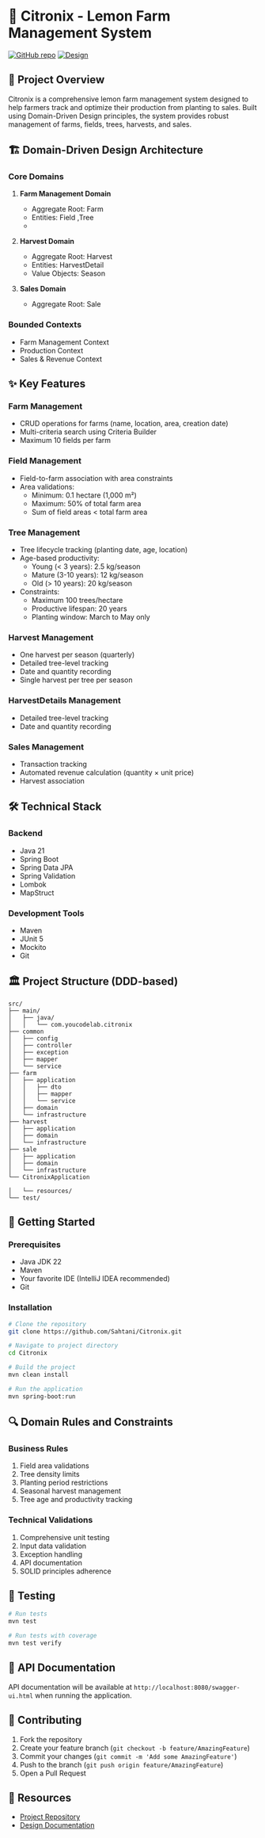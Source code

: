 # 🍋 Citronix - Lemon Farm Management System

[![GitHub repo](https://img.shields.io/badge/GitHub-Citronix-green.svg)](https://github.com/Sahtani/Citronix)
[![Design](https://img.shields.io/badge/Design-LucidChart-blue.svg)](https://lucid.app/lucidchart/e84f57eb-617f-4b6c-a518-b15c5bf03c96/edit)

## 📝 Project Overview
Citronix is a comprehensive lemon farm management system designed to help farmers track and optimize their production from planting to sales. Built using Domain-Driven Design principles, the system provides robust management of farms, fields, trees, harvests, and sales.

## 🏗 Domain-Driven Design Architecture

### Core Domains
1. **Farm Management Domain**
    - Aggregate Root: Farm
    - Entities: Field ,Tree
    - 
2. **Harvest Domain**
    - Aggregate Root: Harvest
    - Entities: HarvestDetail
    - Value Objects: Season

3. **Sales Domain**
    - Aggregate Root: Sale

### Bounded Contexts
- Farm Management Context
- Production Context
- Sales & Revenue Context

## ✨ Key Features

### Farm Management
- CRUD operations for farms (name, location, area, creation date)
- Multi-criteria search using Criteria Builder
- Maximum 10 fields per farm

### Field Management
- Field-to-farm association with area constraints
- Area validations:
    - Minimum: 0.1 hectare (1,000 m²)
    - Maximum: 50% of total farm area
    - Sum of field areas < total farm area

### Tree Management
- Tree lifecycle tracking (planting date, age, location)
- Age-based productivity:
    - Young (< 3 years): 2.5 kg/season
    - Mature (3-10 years): 12 kg/season
    - Old (> 10 years): 20 kg/season
- Constraints:
    - Maximum 100 trees/hectare
    - Productive lifespan: 20 years
    - Planting window: March to May only

### Harvest Management
- One harvest per season (quarterly)
- Detailed tree-level tracking
- Date and quantity recording
- Single harvest per tree per season

### HarvestDetails Management
- Detailed tree-level tracking
- Date and quantity recording

### Sales Management
- Transaction tracking
- Automated revenue calculation (quantity × unit price)
- Harvest association

## 🛠 Technical Stack

### Backend
- Java 21
- Spring Boot
- Spring Data JPA
- Spring Validation
- Lombok
- MapStruct

### Development Tools
- Maven
- JUnit 5
- Mockito
- Git

## 🏛 Project Structure (DDD-based)
```
src/
├── main/
│   ├── java/
│   │   └── com.youcodelab.citronix
├── common
│   ├── config
│   ├── controller
│   ├── exception
│   ├── mapper
│   └── service
├── farm
│   ├── application
│   │   ├── dto
│   │   ├── mapper
│   │   └── service
│   ├── domain
│   └── infrastructure
├── harvest
│   ├── application
│   ├── domain
│   └── infrastructure
├── sale
│   ├── application
│   ├── domain
│   └── infrastructure
└── CitronixApplication

│   └── resources/
└── test/
```

## 🚀 Getting Started

### Prerequisites
- Java JDK 22
- Maven
- Your favorite IDE (IntelliJ IDEA recommended)
- Git

### Installation
```bash
# Clone the repository
git clone https://github.com/Sahtani/Citronix.git

# Navigate to project directory
cd Citronix

# Build the project
mvn clean install

# Run the application
mvn spring-boot:run
```

## 🔍 Domain Rules and Constraints

### Business Rules
1. Field area validations
2. Tree density limits
3. Planting period restrictions
4. Seasonal harvest management
5. Tree age and productivity tracking

### Technical Validations
1. Comprehensive unit testing
2. Input data validation
3. Exception handling
4. API documentation
5. SOLID principles adherence

## 🧪 Testing
```bash
# Run tests
mvn test

# Run tests with coverage
mvn test verify
```

## 📖 API Documentation
API documentation will be available at `http://localhost:8080/swagger-ui.html` when running the application.

## 🤝 Contributing
1. Fork the repository
2. Create your feature branch (`git checkout -b feature/AmazingFeature`)
3. Commit your changes (`git commit -m 'Add some AmazingFeature'`)
4. Push to the branch (`git push origin feature/AmazingFeature`)
5. Open a Pull Request

## 🔗 Resources
- [Project Repository](https://github.com/Sahtani/Citronix)
- [Design Documentation](https://lucid.app/lucidchart/e84f57eb-617f-4b6c-a518-b15c5bf03c96/edit)
